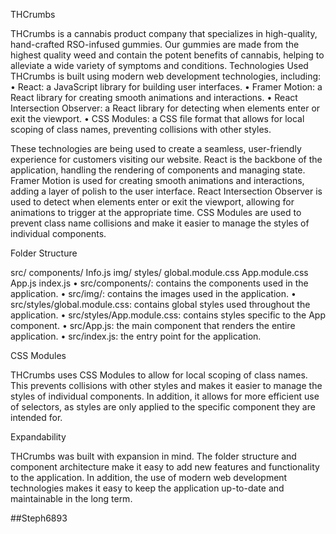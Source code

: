 THCrumbs

THCrumbs is a cannabis product company that specializes in high-quality, hand-crafted RSO-infused gummies. Our gummies are made from the highest quality weed and contain the potent benefits of cannabis, helping to alleviate a wide variety of symptoms and conditions.
Technologies Used
THCrumbs is built using modern web development technologies, including:
•	React: a JavaScript library for building user interfaces.
•	Framer Motion: a React library for creating smooth animations and interactions.
•	React Intersection Observer: a React library for detecting when elements enter or exit the viewport.
•	CSS Modules: a CSS file format that allows for local scoping of class names, preventing collisions with other styles.

These technologies are being used to create a seamless, user-friendly experience for customers visiting our website. React is the backbone of the application, handling the rendering of components and managing state. Framer Motion is used for creating smooth animations and interactions, adding a layer of polish to the user interface. React Intersection Observer is used to detect when elements enter or exit the viewport, allowing for animations to trigger at the appropriate time. CSS Modules are used to prevent class name collisions and make it easier to manage the styles of individual components.


Folder Structure

src/ components/ Info.js img/ styles/ global.module.css App.module.css App.js index.js 
•	src/components/: contains the components used in the application.
•	src/img/: contains the images used in the application.
•	src/styles/global.module.css: contains global styles used throughout the application.
•	src/styles/App.module.css: contains styles specific to the App component.
•	src/App.js: the main component that renders the entire application.
•	src/index.js: the entry point for the application.


CSS Modules

THCrumbs uses CSS Modules to allow for local scoping of class names. This prevents collisions with other styles and makes it easier to manage the styles of individual components. In addition, it allows for more efficient use of selectors, as styles are only applied to the specific component they are intended for.


Expandability

THCrumbs was built with expansion in mind. The folder structure and component architecture make it easy to add new features and functionality to the application. In addition, the use of modern web development technologies makes it easy to keep the application up-to-date and maintainable in the long term.


##Steph6893
